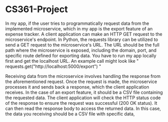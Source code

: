 # CS361-Project


In my app, if the user tries to programmatically request data from the implemented microservice, which in my app is the export feature of an expense tracker. A client application can make an HTTP GET request to the microservice's endpoint. In Python, the requests library can be utilized to send a GET request to the microservice's URL. The URL should be the full path where the microservice is exposed, including the domain, port, and specific route defined for exporting data. 
You have to run my app locally first and get the localhost URL.
An example call might look like " requests.get("http://localhost:5000/export") "

Receiving data from the microservice involves handling the response from the aforementioned request. Once the request is made, the microservice processes it and sends back a response, which the client application receives. In the case of an export feature, it should be a CSV file containing the requested data. The client application will check the HTTP status code of the response to ensure the request was successful (200 OK status). It can then read the response body to access the returned data. In this case, the data you  receiving should be a CSV file with specific data,
